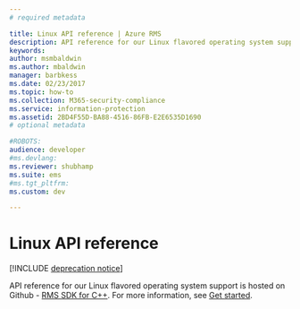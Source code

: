 ```yaml
---
# required metadata

title: Linux API reference | Azure RMS
description: API reference for our Linux flavored operating system support is hosted on Github.
keywords:
author: msmbaldwin
ms.author: mbaldwin
manager: barbkess
ms.date: 02/23/2017
ms.topic: how-to
ms.collection: M365-security-compliance
ms.service: information-protection
ms.assetid: 2BD4F55D-BA88-4516-86FB-E2E6535D1690
# optional metadata

#ROBOTS:
audience: developer
#ms.devlang:
ms.reviewer: shubhamp
ms.suite: ems
#ms.tgt_pltfrm:
ms.custom: dev

---
```


# Linux API reference

[!INCLUDE [deprecation notice](../includes/deprecation-warning.md)]

API reference for our Linux flavored operating system support is hosted on Github - [RMS SDK for C++](https://azuread.github.io/rms-sdk-for-cpp/annotated.html). For more information, see [Get started](get-started.md).
